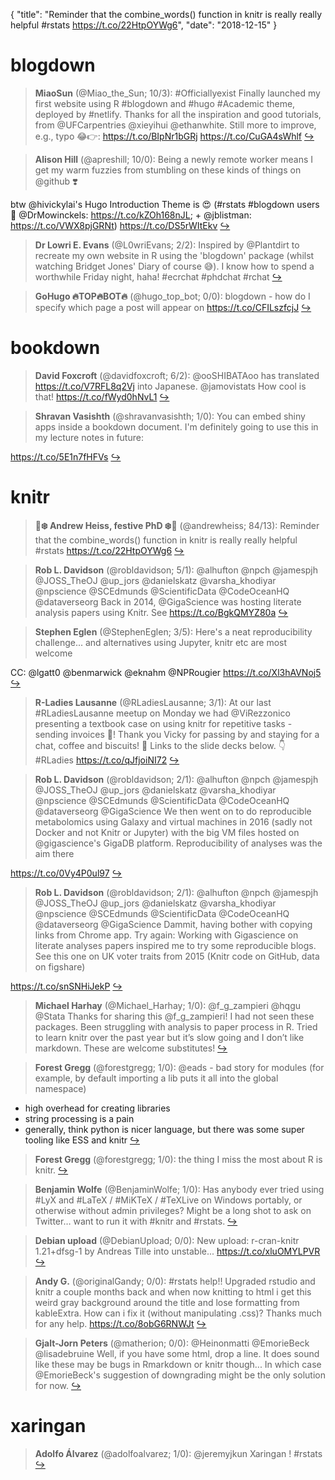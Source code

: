 {
  "title": "Reminder that the combine_words() function in knitr is really really helpful #rstats https://t.co/22HtpOYWg6",
  "date": "2018-12-15"
}

# blogdown

> **MiaoSun** (@Miao_the_Sun; 10/3): #Officiallyexist Finally launched my first website using R #blogdown and #hugo #Academic theme, deployed by #netlify. Thanks for all the inspiration and good tutorials, from @UFCarpentries @xieyihui @ethanwhite. Still more to improve, e.g., typo 😂👉: https://t.co/BIpNr1bGRj https://t.co/CuGA4sWhlf  [&#8618;](https://twitter.com/xieyihui/status/1073618759615684610)

<!-- -->


> **Alison Hill** (@apreshill; 10/0): Being a newly remote worker means I get my warm fuzzies from stumbling on these kinds of things on @github ❣️
>
btw @hivickylai's Hugo Introduction Theme is 😍 (#rstats #blogdown users 👀 @DrMowinckels: https://t.co/kZOh168nJL; + @jblistman: https://t.co/VWX8pjGRNt) https://t.co/DS5rWItEkv  [&#8618;](https://twitter.com/xieyihui/status/1073593885983596545)

<!-- -->


> **Dr Lowri E. Evans** (@L0wriEvans; 2/2): Inspired by @Plantdirt to recreate my own website in R using the 'blogdown' package (whilst watching Bridget Jones' Diary of course 😅). I know how to spend a worthwhile Friday night, haha! #ecrchat #phdchat #rchat  [&#8618;](https://twitter.com/xieyihui/status/1073697644088827904)

<!-- -->


> **GoHugo 🔥TOP🔥BOT🔥** (@hugo_top_bot; 0/0): blogdown - how do I specify which page a post will appear on https://t.co/CFILszfcjJ  [&#8618;](https://twitter.com/xieyihui/status/1073653101779918854)

<!-- -->


# bookdown

> **David Foxcroft** (@davidfoxcroft; 6/2): @ooSHIBATAoo has translated https://t.co/V7RFL8q2Vj into Japanese. @jamovistats How cool is that!  https://t.co/fWyd0hNvL1  [&#8618;](https://twitter.com/xieyihui/status/1073600362974711808)

<!-- -->


> **Shravan Vasishth** (@shravanvasishth; 1/0): You can embed shiny apps inside a bookdown document. I'm definitely going to use this in my lecture notes in future:
>
https://t.co/5E1n7fHFVs  [&#8618;](https://twitter.com/xieyihui/status/1073469457811587073)

<!-- -->


# knitr

> **🎄❄️ Andrew Heiss, festive PhD ❄️🎄** (@andrewheiss; 84/13): Reminder that the combine_words() function in knitr is really really helpful #rstats https://t.co/22HtpOYWg6  [&#8618;](https://twitter.com/xieyihui/status/1073715749527535616)

<!-- -->


> **Rob L. Davidson** (@robldavidson; 5/1): @alhufton @npch @jamespjh @JOSS_TheOJ @up_jors @danielskatz @varsha_khodiyar @npscience @SCEdmunds @ScientificData @CodeOceanHQ @dataverseorg Back in 2014, @GigaScience was hosting literate analysis papers using Knitr. See https://t.co/BgkQMYZ80a  [&#8618;](https://twitter.com/xieyihui/status/1073498045541699585)

<!-- -->


> **Stephen Eglen** (@StephenEglen; 3/5): Here's a neat reproducibility challenge... and alternatives using Jupyter, knitr etc are most welcome
>
CC: @lgatt0 @benmarwick @eknahm @NPRougier https://t.co/Xl3hAVNoj5  [&#8618;](https://twitter.com/xieyihui/status/1073507989607329792)

<!-- -->


> **R-Ladies Lausanne** (@RLadiesLausanne; 3/1): At our last #RLadiesLausanne meetup on Monday we had @ViRezzonico presenting a textbook case on using knitr for repetitive tasks - sending invoices 📩! Thank you Vicky for passing by and staying for a chat, coffee and biscuits! 💜
Links to the slide decks below. 👇 
#RLadies https://t.co/qJfjoiNI72  [&#8618;](https://twitter.com/xieyihui/status/1073487800379543552)

<!-- -->


> **Rob L. Davidson** (@robldavidson; 2/1): @alhufton @npch @jamespjh @JOSS_TheOJ @up_jors @danielskatz @varsha_khodiyar @npscience @SCEdmunds @ScientificData @CodeOceanHQ @dataverseorg @GigaScience We then went on to do reproducible metabolomics using Galaxy and virtual machines in 2016 (sadly not Docker and not Knitr or Jupyter) with the big VM files hosted on @gigascience's GigaDB platform. Reproducibility of analyses was the aim there
>
https://t.co/0Vy4P0ul97  [&#8618;](https://twitter.com/xieyihui/status/1073502345219194880)

<!-- -->


> **Rob L. Davidson** (@robldavidson; 2/1): @alhufton @npch @jamespjh @JOSS_TheOJ @up_jors @danielskatz @varsha_khodiyar @npscience @SCEdmunds @ScientificData @CodeOceanHQ @dataverseorg @GigaScience Dammit, having bother with copying links from Chrome app. Try again: Working with Gigascience on literate analyses papers inspired me to try some reproducible blogs. See this one on UK voter traits from 2015 (Knitr code on GitHub, data on figshare)
>
https://t.co/snSNHiJekP  [&#8618;](https://twitter.com/xieyihui/status/1073502202004672513)

<!-- -->


> **Michael Harhay** (@Michael_Harhay; 1/0): @f_g_zampieri @hqgu @Stata Thanks for sharing this @f_g_zampieri! I had not seen these packages. Been struggling with analysis to paper process in R. Tried to learn knitr over the past year but it’s slow going and I don’t like markdown. These are welcome substitutes!  [&#8618;](https://twitter.com/xieyihui/status/1073770361781739521)

<!-- -->


> **Forest Gregg** (@forestgregg; 1/0): @eads - bad story for modules (for example, by default importing a lib puts it all into the global namespace)
- high overhead for creating libraries
- string processing is a pain
- generally, think python is nicer language, but there was some super tooling like ESS and knitr  [&#8618;](https://twitter.com/xieyihui/status/1073722409637818377)

<!-- -->


> **Forest Gregg** (@forestgregg; 1/0): the thing I miss the most about R is knitr.  [&#8618;](https://twitter.com/xieyihui/status/1073719744182800384)

<!-- -->


> **Benjamin Wolfe** (@BenjaminWolfe; 1/0): Has anybody ever tried using #LyX and #LaTeX / #MiKTeX / #TeXLive on Windows portably, or otherwise without admin privileges? Might be a long shot to ask on Twitter… want to run it with #knitr and #rstats.  [&#8618;](https://twitter.com/xieyihui/status/1073683014473912322)

<!-- -->


> **Debian upload** (@DebianUpload; 0/0): New upload: r-cran-knitr 1.21+dfsg-1 by Andreas Tille into unstable... https://t.co/xluOMYLPVR  [&#8618;](https://twitter.com/xieyihui/status/1073714275926114304)

<!-- -->


> **Andy G.** (@originalGandy; 0/0): #rstats help!! Upgraded rstudio and knitr a couple months back and when now knitting to html i get this weird gray background around the title and lose formatting from kableExtra. How can i fix it (without manipulating .css)? Thanks much for any help. https://t.co/8obG6RNWJt  [&#8618;](https://twitter.com/xieyihui/status/1073703817424732160)

<!-- -->


> **Gjalt-Jorn Peters** (@matherion; 0/0): @Heinonmatti @EmorieBeck @lisadebruine Well, if you have some html, drop a line. It does sound like these may be bugs in Rmarkdown or knitr though... In which case @EmorieBeck's suggestion of downgrading might be the only solution for now.  [&#8618;](https://twitter.com/xieyihui/status/1073471562169368577)

<!-- -->


# xaringan

> **Adolfo Álvarez** (@adolfoalvarez; 1/0): @jeremyjkun Xaringan ! #rstats  [&#8618;](https://twitter.com/xieyihui/status/1073537620729360390)

<!-- -->


